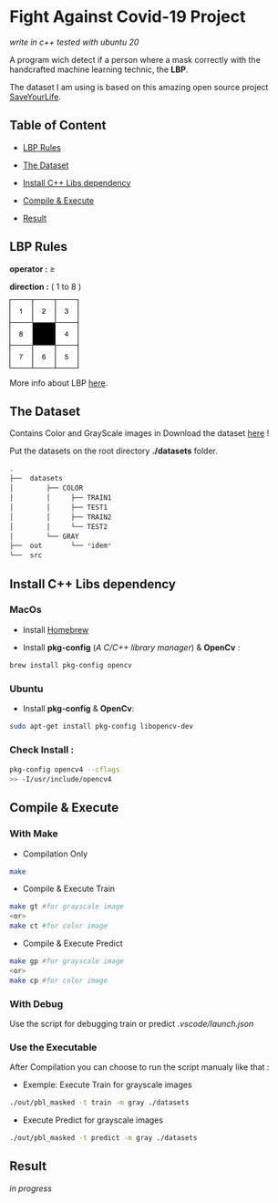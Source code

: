 # Fight Against Covid-19 Project
*write in c++ tested with ubuntu 20*

A program wich detect if a person where a mask correctly with the handcrafted machine learning technic, the **LBP**.

The dataset I am using is based on this amazing open source project [SaveYourLife](https://github.com/cabani/MaskedFace-Net.).

## Table of Content

* [LBP Rules](#lbp-rules)

* [The Dataset](#the-dataset)

* [Install C++ Libs dependency](#install-c++-libs-dependency)

* [Compile & Execute](#compile-&-execute)

* [Result](#result)

## LBP Rules

**operator :** ≥

**direction :** ( 1 to 8 )

![](documentation/sens.png)

More info about LBP [here](https://en.wikipedia.org/wiki/Local_binary_patterns).

## The Dataset
Contains Color and GrayScale images in 
Download the dataset [here](https://mega.nz/file/t4QSUBSa#CWXHd4EXMDo0F454wrQ5Bz4drlk4GeXA_sCh2nMtuic) !

Put the datasets on the root directory **./datasets** folder.
```bash
.
├──  datasets
│        ├── COLOR
│        │     ├── TRAIN1
│        │     ├── TEST1
│        │     ├── TRAIN2
│        │     └── TEST2
│        └── GRAY
├──  out       └── *idem*
└──  src
```

## Install C++ Libs dependency
### MacOs
- Install [Homebrew](https://brew.sh/index_fr)

- Install **pkg-config** (*A C/C++ library manager*) & **OpenCv** :
```bash 
brew install pkg-config opencv
```

### Ubuntu

- Install **pkg-config** & **OpenCv**:
```bash 
sudo apt-get install pkg-config libopencv-dev
```

### Check Install :
```bash 
pkg-config opencv4 --cflags 
>> -I/usr/include/opencv4
```

## Compile & Execute
### With Make

* Compilation Only
```bash 
make
```

* Compile & Execute Train
```bash 
make gt #for grayscale image
<or>
make ct #for color image
```

* Compile & Execute Predict
```bash 
make gp #for grayscale image
<or>
make cp #for color image
```

### With Debug
Use the script for debugging train or predict *.vscode/launch.json*

### Use the Executable
After Compilation you can choose to run the script manualy like that :

* Exemple: Execute Train for grayscale images

```bash 
./out/pbl_masked -t train -m gray ./datasets
```

* Execute Predict for grayscale images

```bash 
./out/pbl_masked -t predict -m gray ./datasets
```

## Result
*in progress*